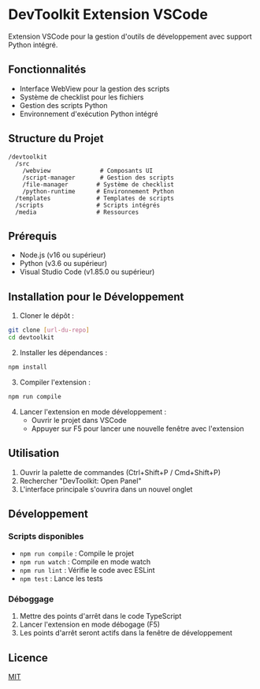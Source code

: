 # DevToolkit Extension VSCode

Extension VSCode pour la gestion d'outils de développement avec support Python intégré.

## Fonctionnalités

- Interface WebView pour la gestion des scripts
- Système de checklist pour les fichiers
- Gestion des scripts Python
- Environnement d'exécution Python intégré

## Structure du Projet

```
/devtoolkit
  /src
    /webview              # Composants UI
    /script-manager       # Gestion des scripts
    /file-manager        # Système de checklist
    /python-runtime      # Environnement Python
  /templates             # Templates de scripts
  /scripts               # Scripts intégrés
  /media                 # Ressources
```

## Prérequis

- Node.js (v16 ou supérieur)
- Python (v3.6 ou supérieur)
- Visual Studio Code (v1.85.0 ou supérieur)

## Installation pour le Développement

1. Cloner le dépôt :
```bash
git clone [url-du-repo]
cd devtoolkit
```

2. Installer les dépendances :
```bash
npm install
```

3. Compiler l'extension :
```bash
npm run compile
```

4. Lancer l'extension en mode développement :
   - Ouvrir le projet dans VSCode
   - Appuyer sur F5 pour lancer une nouvelle fenêtre avec l'extension

## Utilisation

1. Ouvrir la palette de commandes (Ctrl+Shift+P / Cmd+Shift+P)
2. Rechercher "DevToolkit: Open Panel"
3. L'interface principale s'ouvrira dans un nouvel onglet

## Développement

### Scripts disponibles

- `npm run compile` : Compile le projet
- `npm run watch` : Compile en mode watch
- `npm run lint` : Vérifie le code avec ESLint
- `npm test` : Lance les tests

### Déboggage

1. Mettre des points d'arrêt dans le code TypeScript
2. Lancer l'extension en mode débogage (F5)
3. Les points d'arrêt seront actifs dans la fenêtre de développement

## Licence

[MIT](LICENSE)
